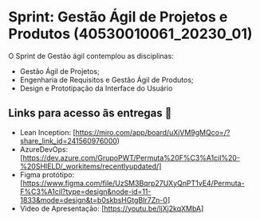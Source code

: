 
# Sprint: Gestão Ágil de Projetos e Produtos (40530010061_20230_01)

O Sprint de Gestão ágil contemplou as disciplinas:

- Gestão Ágil de Projetos;
- Engenharia de Requisitos e Gestão Ágil de Produtos;
- Design e Prototipação da Interface do Usuário

## Links para acesso ãs entregas 🤖

- Lean Inception: [https://miro.com/app/board/uXjVM9gMQco=/?share_link_id=241560976000)
- AzureDevOps: [https://dev.azure.com/GrupoPWT/Permuta%20F%C3%A1cil%20-%20SHIELD/_workitems/recentlyupdated/]
- Figma protótipo: [https://www.figma.com/file/UzSM3Bqrp27UXyQnPT1vE4/Permuta-F%C3%A1cil?type=design&node-id=11-1833&mode=design&t=b0skbsHGtgBIr7Zn-0]
- Video de Apresentação: [https://youtu.be/ljXj2kqXMbA]
